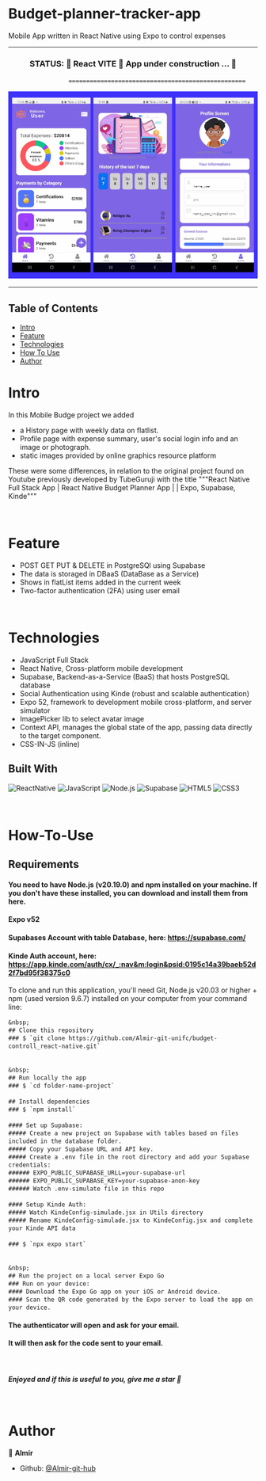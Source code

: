 <h1>Budget-planner-tracker-app</h1>


Mobile App written in React Native using Expo to control expenses

---------------------------------------------------------------------------------------------------------

 
<h3 align="center"> 
     STATUS: 🚧  React VITE 🚀 App under construction ...  🚧 
</h3>


                     ==================================================
                      

![testSqliteApi](https://github.com/Almir-git-unifc/budget-controll_react-native/blob/main/zbudgeApp.png)


--------------------------------------------------------------------------------------

<!-- START doctoc generated TOC please keep comment here to allow auto update -->
<!-- DON'T EDIT THIS SECTION, INSTEAD RE-RUN doctoc TO UPDATE -->
## Table of Contents
- [Intro ](#intro-)
- [Feature](#Feature-)
- [Technologies](#Technologies-)
- [How To Use](#How-To-Use-)
- [Author](#Author-)

<!-- END doctoc generated TOC please keep comment here to allow auto update -->


# Intro <a name = "Intro"></a>

In this Mobile Budge project we added
- a History page with weekly data on flatlist.
- Profile page with expense summary, user's social login info and an image or photograph.
- static images provided by online graphics resource platform

These were some differences, in relation to the original project found on Youtube previously developed by TubeGuruji with the title """React Native Full Stack App | React Native Budget Planner App | | Expo, Supabase, Kinde"""


&nbsp;
# Feature <a name = "Feature"></a>
- POST GET PUT & DELETE in PostgreSQl using Supabase
- The data is storaged in DBaaS (DataBase as a Service)
- Shows in flatList items added in the current week
- Two-factor authentication (2FA) using user email



&nbsp;
# Technologies <a name = "Technologies"></a>
- JavaScript Full Stack
- React Native, Cross-platform mobile development
- Supabase, Backend-as-a-Service (BaaS) that hosts PostgreSQL database
- Social Authentication using Kinde (robust and scalable authentication)
- Expo 52, framework to development mobile cross-platform, and server simulator
- ImagePicker lib to select avatar image
- Context API, manages the global state of the app, passing data directly to the target component.
- CSS-IN-JS (inline)



## Built With 
![ReactNative](https://img.shields.io/badge/ReactNative-222222?style=for-the-badge&logo=React&logoColor=%2361DAFB)
![JavaScript](https://img.shields.io/badge/javascript-%23323330.svg?style=for-the-badge&logo=javascript&logoColor=%23F7DF1E)
![Node.js](https://img.shields.io/badge/Node.js-43853D?style=for-the-badge&logo=node.js&logoColor=white)
![Supabase](https://shields.io/badge/supabase-black?logo=supabase&style=for-the-badge)
![HTML5](https://img.shields.io/badge/html5-%23E34F26.svg?style=for-the-badge&logo=html5&logoColor=white)
![CSS3](https://img.shields.io/badge/css3-%231572B6.svg?style=for-the-badge&logo=css3&logoColor=white)



<!-- Consult technologies using the https://blog.escolaninjawp.com.br/qual-tecnologia-um-site-foi-feito/ website

<!-- Look for Badges shields in 
       https://dev.to/envoy_/150-badges-for-github-pnk
       https://badges.pages.dev/
       https://shields.io/ 
-->

 
&nbsp;
# How-To-Use <a name = "How-To-Use"></a>

## Requirements
#### You need to have Node.js (v20.19.0) and npm installed on your machine. If you don't have these installed, you can download and install them from here.
#### Expo v52
#### Supabases Account with table Database, here:  https://supabase.com/
#### Kinde Auth account, here: https://app.kinde.com/auth/cx/_:nav&m:login&psid:0195c14a39baeb52d2f7bd95f38375c0



To clone and run this application, you'll need Git, Node.js v20.03 or higher + npm (used version 9.6.7) installed on your computer from your command line:

```
&nbsp;
## Clone this repository
### $ `git clone https://github.com/Almir-git-unifc/budget-controll_react-native.git`


&nbsp;
## Run locally the app
### $ `cd folder-name-project`

## Install dependencies
### $ `npm install`

#### Set up Supabase:
##### Create a new project on Supabase with tables based on files included in the database folder.
##### Copy your Supabase URL and API key.
##### Create a .env file in the root directory and add your Supabase credentials:
###### EXPO_PUBLIC_SUPABASE_URLL=your-supabase-url
###### EXPO_PUBLIC_SUPABASE_KEY=your-supabase-anon-key
###### Watch .env-simulate file in this repo

#### Setup Kinde Auth:
##### Watch KindeConfig-simulade.jsx in Utils directory
##### Rename KindeConfig-simulade.jsx to KindeConfig.jsx and complete your Kinde API data

### $ `npx expo start`


&nbsp;
## Run the project on a local server Expo Go 
### Run on your device:
#### Download the Expo Go app on your iOS or Android device.
#### Scan the QR code generated by the Expo server to load the app on your device.
```


#### The authenticator will open and ask for your email.
#### It will then ask for the code sent to your email.

&nbsp;


<h5>
 Enjoyed and if this is useful to you, give me a star 🌟
</h5>



&nbsp;
# Author <a name = "Author"></a>

👤 **Almir**

- Github: [@Almir-git-hub](https://github.com/Almir-git-unifc)

